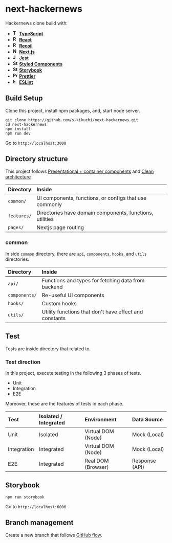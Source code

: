 # next-hackernews
Hackernews clone build with:

- **<img alt="TypeScript" src="https://user-images.githubusercontent.com/4289883/72760400-7524e080-3b8d-11ea-9b0c-f6e09280e6d8.png" height="16"> [TypeScript](https://www.typescriptlang.org/)**
- **<img alt="React" src="https://user-images.githubusercontent.com/4289883/72760398-7524e080-3b8d-11ea-95ea-736bd3081ac9.png" height="16"> [React](https://reactjs.org)**
- **<img alt="Recoil" src="https://user-images.githubusercontent.com/38875367/100594712-62e30980-333d-11eb-9501-25a92bdb6a5f.png" height="16"> [Recoil](https://reactjs.org)**
- **<img alt="Next.js" src="https://user-images.githubusercontent.com/4289883/73734536-a4416300-46f2-11ea-94c5-db97d7e9a814.png" height="16"> [Next.js](https://nextjs.org/)**
- **<img alt="Jest" src="https://user-images.githubusercontent.com/4289883/72760396-748c4a00-3b8d-11ea-9eba-e3df28a3f18a.png" height="16"> [Jest](https://jestjs.io/)**
- **<img alt="Styled Compnents" src="https://user-images.githubusercontent.com/38875367/100569069-454b7b00-3310-11eb-8227-751b0ca73234.png" height="16"> [Styled Components](https://emotion.sh/)**
- **<img alt="Storybook" src="https://user-images.githubusercontent.com/4289883/72760399-7524e080-3b8d-11ea-9174-1aa265d9c239.png" height="16"> [Storybook](https://storybook.js.org/)**
- **<img alt="Prettier" src="https://user-images.githubusercontent.com/38875367/100571106-a4f85500-3315-11eb-94c6-f205212297f6.png" height="16"> [Prettier](https://prettier.io/)**
- **<img alt="ESLint" src="https://user-images.githubusercontent.com/38875367/100571315-35369a00-3316-11eb-9238-07324deec076.png" height="16"> [ESLint](https://eslint.org/)**

## Build Setup
Clone this project, install npm packages, and, start node server.

```
git clone https://github.com/s-kikuchi/next-hackernews.git
cd next-hackernews
npm install
npm run dev
```

Go to `http://localhost:3000`

## Directory structure
This project follows [Presentational + container components](https://medium.com/@dan_abramov/smart-and-dumb-components-7ca2f9a7c7d0) and [Clean architecture](https://blog.cleancoder.com/uncle-bob/2012/08/13/the-clean-architecture.html)

| Directory | Inside |
| :--- | :--- |
| `common/` | UI components, functions, or configs that use commonly |
| `features/` | Directories have domain components, functions, utilities |
| `pages/` | Nextjs page routing |

### common
In side `common` directory, there are `api`, `components`, `hooks`, and `utils` directories.

| Directory | Inside |
| :--- | :--- |
| `api/` | Functions and types for fetching data from backend |
| `components/` |  Re-useful UI components |
| `hooks/` | Custom hooks |
| `utils/` | Utility functions that don't have effect and constants |

## Test
Tests are inside directory that related to.

### Test direction

In this project, execute testing in the following 3 phases of tests.
- Unit
- Integration
- E2E

Moreover, these are the features of tests in each phase.
 
| Test | Isolated / Integrated | Environment | Data Source |
| :--- | :--- | :--- | :--- |
| Unit | Isolated | Virtual DOM (Node) | Mock (Local) |
| Integration | Integrated | Virtual DOM (Node) | Mock (Local) |
| E2E | Integrated | Real DOM (Browser) | Response (API) |

## Storybook 
```
npm run storybook
```

Go to `http://localhost:6006`

## Branch management
Create a new branch that follows [GitHub flow](https://githubflow.github.io/).
